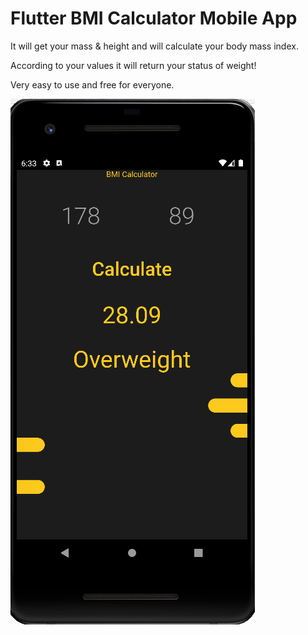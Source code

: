 # Flutter BMI Calculator Mobile App

It will get your mass & height and will calculate your body mass index.

According to your values it will return your status of weight! 

Very easy to use and free for everyone.

![alt text](https://github.com/dogukangulyasar/Flutter-BMI-Calculator-Mobile-App/blob/main/ss1.png)

